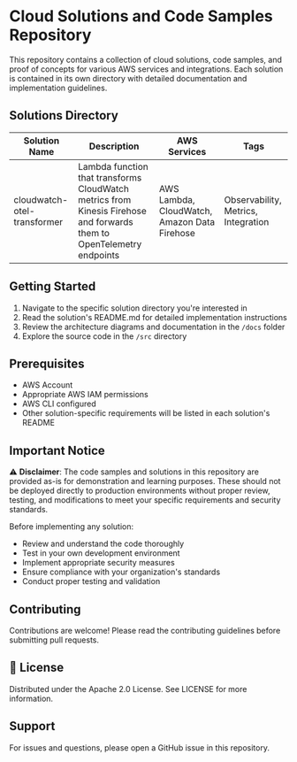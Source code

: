 # Cloud Solutions and Code Samples Repository

This repository contains a collection of cloud solutions, code samples, and proof of concepts for various AWS services and integrations. Each solution is contained in its own directory with detailed documentation and implementation guidelines.

## Solutions Directory

| Solution Name | Description | AWS Services | Tags |
|--------------|-------------|--------------|------|
| cloudwatch-otel-transformer | Lambda function that transforms CloudWatch metrics from Kinesis Firehose and forwards them to OpenTelemetry endpoints | AWS Lambda, CloudWatch, Amazon Data Firehose | Observability, Metrics, Integration |


## Getting Started

1. Navigate to the specific solution directory you're interested in
2. Read the solution's README.md for detailed implementation instructions
3. Review the architecture diagrams and documentation in the `/docs` folder
4. Explore the source code in the `/src` directory

## Prerequisites

- AWS Account
- Appropriate AWS IAM permissions
- AWS CLI configured
- Other solution-specific requirements will be listed in each solution's README


## Important Notice

⚠️ **Disclaimer**: The code samples and solutions in this repository are provided as-is for demonstration and learning purposes. These should not be deployed directly to production environments without proper review, testing, and modifications to meet your specific requirements and security standards.

Before implementing any solution:
- Review and understand the code thoroughly
- Test in your own development environment
- Implement appropriate security measures
- Ensure compliance with your organization's standards
- Conduct proper testing and validation

## Contributing

Contributions are welcome! Please read the contributing guidelines before submitting pull requests.


## 📜 License

Distributed under the Apache 2.0 License. See LICENSE for more information.



## Support

For issues and questions, please open a GitHub issue in this repository.

